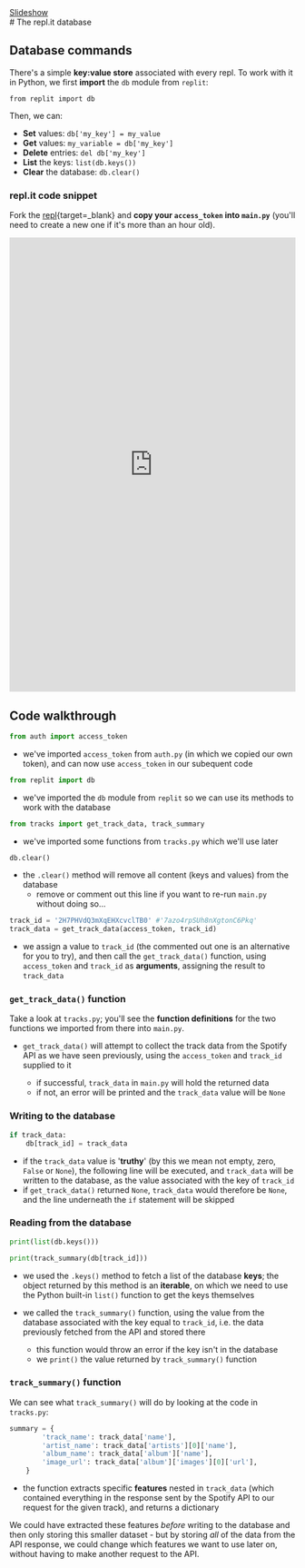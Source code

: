 <div class="content-links">
<a target="_blank" href="../replit-database-slides.html" class="btn btn-outline-secondary">Slideshow</a>
</div>
# The repl.it database

## Database commands

There's a simple **key:value store** associated with every repl. To work with it in Python, we first **import** the `db` module from `replit`:

    from replit import db

Then, we can:

- **Set** values: `db['my_key'] = my_value`  
- **Get** values: `my_variable = db['my_key']`  
- **Delete** entries: `del db['my_key']`  
- **List** the keys: `list(db.keys())`
- **Clear** the database: `db.clear()`

### repl.it code snippet

Fork the [repl](https://repl.it/@datadesigns/mixtape-replit-database){target=_blank} and **copy your `access_token` into `main.py`** (you'll need to create a new one if it's more than an hour old).



<iframe height="800px" width="100%" src="https://repl.it/@datadesigns/mixtape-replit-database?lite=true" scrolling="no" frameborder="no" allowtransparency="true" allowfullscreen="true" sandbox="allow-forms allow-pointer-lock allow-popups allow-same-origin allow-scripts allow-modals"></iframe>



## Code walkthrough

```python
from auth import access_token
```
- we've imported `access_token` from `auth.py` (in which we copied our own token), and can now use `access_token` in our subequent code

```python
from replit import db
```

- we've imported the `db` module from `replit` so we can use its methods to work with the database

```python
from tracks import get_track_data, track_summary
```

- we've imported some functions from `tracks.py` which we'll use later


```python
db.clear()
```

- the `.clear()` method will remove all content (keys and values) from the database
    - remove or comment out this line if you want to re-run `main.py` without doing so...
    
```python    
track_id = '2H7PHVdQ3mXqEHXcvclTB0' #'7azo4rpSUh8nXgtonC6Pkq'
track_data = get_track_data(access_token, track_id)
```

- we assign a value to `track_id` (the commented out one is an alternative for you to try), and then call the `get_track_data()` function, using `access_token` and `track_id` as **arguments**, assigning the result to `track_data`



### `get_track_data()` function

Take a look at `tracks.py`; you'll see the **function definitions** for the two functions we imported from there into `main.py`.  

- `get_track_data()` will attempt to collect the track data from the Spotify API as we have seen previously, using the `access_token` and `track_id` supplied to it  

    - if successful, `track_data` in `main.py` will hold the returned data  
    - if not, an error will be printed and the `track_data` value will be `None`

### Writing to the database

```python
if track_data:
    db[track_id] = track_data
```

- if the `track_data` value is '**truthy**' (by this we mean not empty, zero, `False` or `None`), the following line will be executed, and `track_data` will be written to the database, as the value associated with the key of `track_id`
- if `get_track_data()` returned `None`, `track_data` would therefore be `None`, and the line underneath the `if` statement will be skipped

### Reading from the database

```python
print(list(db.keys()))

print(track_summary(db[track_id]))
```

- we used the `.keys()` method to fetch a list of the database **keys**; the object returned by this method is an **iterable**, on which we need to use the Python built-in `list()` function to get the keys themselves

- we called the `track_summary()` function, using the value from the database associated with the key equal to `track_id`, i.e. the data previously fetched from the API and stored there  

    - this function would throw an error if the key isn't in the database  
    - we `print()` the value returned by `track_summary()` function


### `track_summary()` function

We can see what `track_summary()` will do by looking at the code in `tracks.py`:

```python
summary = {
        'track_name': track_data['name'],
        'artist_name': track_data['artists'][0]['name'],
        'album_name': track_data['album']['name'],
        'image_url': track_data['album']['images'][0]['url'],
    }
```

- the function extracts specific **features** nested in `track_data` (which contained everything in the response sent by the Spotify API to our request for the given track), and returns a dictionary  

We could have extracted these features *before* writing to the database and then only storing this smaller dataset - but by storing *all* of the data from the API response, we could change which features we want to use later on, without having to make another request to the API.
